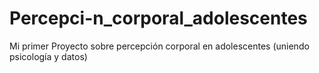 # Percepci-n_corporal_adolescentes
Mi primer Proyecto sobre percepción corporal en adolescentes (uniendo psicología y datos)
